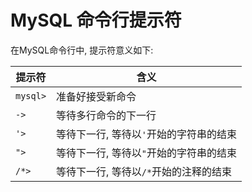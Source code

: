 # MySQL 命令行提示符

在MySQL命令行中, 提示符意义如下:

提示符 | 含义
-------|------
`mysql>` | 准备好接受新命令
`->` | 等待多行命令的下一行
`'>` | 等待下一行, 等待以`'`开始的字符串的结束
`">` | 等待下一行, 等待以`"`开始的字符串的结束
`/*>` | 等待下一行, 等待以`/*`开始的注释的结束

